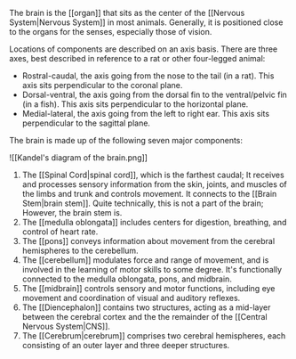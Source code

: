 The brain is the [[organ]] that sits as the center of the [[Nervous System|Nervous System]] in most animals. Generally, it is positioned close to the organs for the senses, especially those of vision.

Locations of components are described on an axis basis. There are three axes, best described in reference to a rat or other four-legged animal:

- Rostral-caudal, the axis going from the nose to the tail (in a rat). This axis sits perpendicular to the coronal plane.
- Dorsal-ventral, the axis going from the dorsal fin to the ventral/pelvic fin (in a fish). This axis sits perpendicular to the horizontal plane.
- Medial-lateral, the axis going from the left to right ear. This axis sits perpendicular to the sagittal plane.

The brain is made up of the following seven major components:

![[Kandel's diagram of the brain.png]]

1. The [[Spinal Cord|spinal cord]], which is the farthest caudal; It receives and processes sensory information from the skin, joints, and muscles of the limbs and trunk and controls movement. It connects to the [[Brain Stem|brain stem]]. Quite technically, this is not a part of the brain; However, the brain stem is.
2. The [[medulla oblongata]] includes centers for digestion, breathing, and control of heart rate.
3. The [[pons]] conveys information about movement from the cerebral hemispheres to the cerebellum.
4. The [[cerebellum]] modulates force and range of movement, and is involved in the learning of motor skills to some degree. It's functionally connected to the medulla oblongata, pons, and midbrain.
5. The [[midbrain]] controls sensory and motor functions, including eye movement and coordination of visual and auditory reflexes.
6. The [[Diencephalon]] contains two structures, acting as a mid-layer between the cerebral cortex and the the remainder of the [[Central Nervous System|CNS]].
7. The [[Cerebrum|cerebrum]] comprises two cerebral hemispheres, each consisting of an outer layer and three deeper structures.